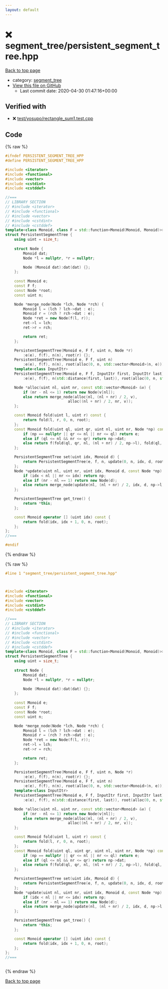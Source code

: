 ```yaml
---
layout: default
---
```


<!-- mathjax config similar to math.stackexchange -->
<script type="text/javascript" async
  src="https://cdnjs.cloudflare.com/ajax/libs/mathjax/2.7.5/MathJax.js?config=TeX-MML-AM_CHTML">
</script>
<script type="text/x-mathjax-config">
  MathJax.Hub.Config({
    TeX: { equationNumbers: { autoNumber: "AMS" }},
    tex2jax: {
      inlineMath: [ ['$','$'] ],
      processEscapes: true
    },
    "HTML-CSS": { matchFontHeight: false },
    displayAlign: "left",
    displayIndent: "2em"
  });
</script>

<script type="text/javascript" src="https://cdnjs.cloudflare.com/ajax/libs/jquery/3.4.1/jquery.min.js"></script>
<script src="https://cdn.jsdelivr.net/npm/jquery-balloon-js@1.1.2/jquery.balloon.min.js" integrity="sha256-ZEYs9VrgAeNuPvs15E39OsyOJaIkXEEt10fzxJ20+2I=" crossorigin="anonymous"></script>
<script type="text/javascript" src="../../assets/js/copy-button.js"></script>
<link rel="stylesheet" href="../../assets/css/copy-button.css" />


# :x: segment_tree/persistent_segment_tree.hpp

<a href="../../index.html">Back to top page</a>

* category: <a href="../../index.html#ca810e3a5259e4bd613e780cf209098c">segment_tree</a>
* <a href="{{ site.github.repository_url }}/blob/master/segment_tree/persistent_segment_tree.hpp">View this file on GitHub</a>
    - Last commit date: 2020-04-30 01:47:16+00:00




## Verified with

* :x: <a href="../../verify/test/yosupo/rectangle_sum1.test.cpp.html">test/yosupo/rectangle_sum1.test.cpp</a>


## Code

<a id="unbundled"></a>
{% raw %}
```cpp
#ifndef PERSISTENT_SEGMENT_TREE_HPP
#define PERSISTENT_SEGMENT_TREE_HPP

#include <iterator>
#include <functional>
#include <vector>
#include <cstdint>
#include <cstddef>

//===
// LIBRARY SECTION
// #include <iterator>
// #include <functional>
// #include <vector>
// #include <cstdint>
// #include <cstddef>
template<class Monoid, class F = std::function<Monoid(Monoid, Monoid)>>
struct PersistentSegmentTree {
    using uint = size_t;
    
    struct Node {
        Monoid dat;
        Node *l = nullptr, *r = nullptr;

        Node (Monoid dat):dat(dat) {};
    };
    
    const Monoid e;
    const F f;
    const Node *root;
    const uint n;

    Node *merge_node(Node *lch, Node *rch) {
        Monoid l = (lch ? lch->dat : e);
        Monoid r = (rch ? rch->dat : e);
        Node *ret = new Node(f(l, r));
        ret->l = lch;
        ret->r = rch;

        return ret;
    };

    PersistentSegmentTree(Monoid e, F f, uint n, Node *r)
        :e(e), f(f), n(n), root(r) {};
    PersistentSegmentTree(Monoid e, F f, uint n)
        :e(e), f(f), n(n), root(alloc(0, n, std::vector<Monoid>(n, e))) {};
    template<class InputItr>
    PersistentSegmentTree(Monoid e, F f, InputItr first, InputItr last)
        :e(e), f(f), n(std::distance(first, last)), root(alloc(0, n, std::vector<Monoid>(first, last))) {};

    Node *alloc(uint nl, uint nr, const std::vector<Monoid> &v) {
        if (nr - nl <= 1) return new Node(v[nl]);
        else return merge_node(alloc(nl, (nl + nr) / 2, v),
                            alloc((nl + nr) / 2, nr, v));
    };

    const Monoid fold(uint l, uint r) const {
        return fold(l, r, 0, n, root);
    };
    const Monoid fold(uint ql, uint qr, uint nl, uint nr, Node *np) const {
        if (np == nullptr || qr <= nl || nr <= ql) return e;
        else if (ql <= nl && nr <= qr) return np->dat;
        else return f(fold(ql, qr, nl, (nl + nr) / 2, np->l), fold(ql, qr, (nl + nr) / 2, nr, np->r));
    };

    PersistentSegmentTree set(uint idx, Monoid d) {
        return PersistentSegmentTree(e, f, n, update(0, n, idx, d, root));
    };
    Node *update(uint nl, uint nr, uint idx, Monoid d, const Node *np) {
        if (idx < nl || nr <= idx) return np;
        else if (nr - nl == 1) return new Node(d);
        else return merge_node(update(nl, (nl + nr) / 2, idx, d, np->l), update((nl + nr) / 2, nr, idx, d, np->r));
    };

    PersistentSegmentTree get_tree() {
        return *this;
    };

    const Monoid operator [] (uint idx) const {
        return fold(idx, idx + 1, 0, n, root);
    };
};
//===

#endif

```
{% endraw %}

<a id="bundled"></a>
{% raw %}
```cpp
#line 1 "segment_tree/persistent_segment_tree.hpp"



#include <iterator>
#include <functional>
#include <vector>
#include <cstdint>
#include <cstddef>

//===
// LIBRARY SECTION
// #include <iterator>
// #include <functional>
// #include <vector>
// #include <cstdint>
// #include <cstddef>
template<class Monoid, class F = std::function<Monoid(Monoid, Monoid)>>
struct PersistentSegmentTree {
    using uint = size_t;
    
    struct Node {
        Monoid dat;
        Node *l = nullptr, *r = nullptr;

        Node (Monoid dat):dat(dat) {};
    };
    
    const Monoid e;
    const F f;
    const Node *root;
    const uint n;

    Node *merge_node(Node *lch, Node *rch) {
        Monoid l = (lch ? lch->dat : e);
        Monoid r = (rch ? rch->dat : e);
        Node *ret = new Node(f(l, r));
        ret->l = lch;
        ret->r = rch;

        return ret;
    };

    PersistentSegmentTree(Monoid e, F f, uint n, Node *r)
        :e(e), f(f), n(n), root(r) {};
    PersistentSegmentTree(Monoid e, F f, uint n)
        :e(e), f(f), n(n), root(alloc(0, n, std::vector<Monoid>(n, e))) {};
    template<class InputItr>
    PersistentSegmentTree(Monoid e, F f, InputItr first, InputItr last)
        :e(e), f(f), n(std::distance(first, last)), root(alloc(0, n, std::vector<Monoid>(first, last))) {};

    Node *alloc(uint nl, uint nr, const std::vector<Monoid> &v) {
        if (nr - nl <= 1) return new Node(v[nl]);
        else return merge_node(alloc(nl, (nl + nr) / 2, v),
                            alloc((nl + nr) / 2, nr, v));
    };

    const Monoid fold(uint l, uint r) const {
        return fold(l, r, 0, n, root);
    };
    const Monoid fold(uint ql, uint qr, uint nl, uint nr, Node *np) const {
        if (np == nullptr || qr <= nl || nr <= ql) return e;
        else if (ql <= nl && nr <= qr) return np->dat;
        else return f(fold(ql, qr, nl, (nl + nr) / 2, np->l), fold(ql, qr, (nl + nr) / 2, nr, np->r));
    };

    PersistentSegmentTree set(uint idx, Monoid d) {
        return PersistentSegmentTree(e, f, n, update(0, n, idx, d, root));
    };
    Node *update(uint nl, uint nr, uint idx, Monoid d, const Node *np) {
        if (idx < nl || nr <= idx) return np;
        else if (nr - nl == 1) return new Node(d);
        else return merge_node(update(nl, (nl + nr) / 2, idx, d, np->l), update((nl + nr) / 2, nr, idx, d, np->r));
    };

    PersistentSegmentTree get_tree() {
        return *this;
    };

    const Monoid operator [] (uint idx) const {
        return fold(idx, idx + 1, 0, n, root);
    };
};
//===



```
{% endraw %}

<a href="../../index.html">Back to top page</a>

